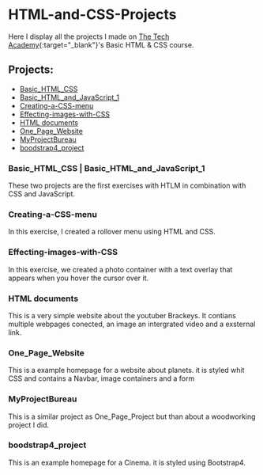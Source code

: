# HTML-and-CSS-Projects
Here I display all the projects I made on [The Tech Academy](https://www.learncodinganywhere.com/){:target="_blank"}'s Basic HTML & CSS course.

## Projects:
- [Basic_HTML_CSS](#basic_html_css--basic_html_and_javascript_1)
- [Basic_HTML_and_JavaScript_1](#basic_html_css--basic_html_and_javascript_1)
- [Creating-a-CSS-menu](#creating-a-css-menu)
- [Effecting-images-with-CSS](#effecting-images-with-css)
- [HTML documents](#html-documents)
- [One_Page_Website](#one_page_website)
- [MyProjectBureau](#myprojectbureau)
- [boodstrap4_project](#boodstrap4_project)

### Basic_HTML_CSS | Basic_HTML_and_JavaScript_1
These two projects are the first exercises with HTLM in combination with CSS and JavaScript.

### Creating-a-CSS-menu
In this exercise, I created a rollover menu using HTML and CSS.

### Effecting-images-with-CSS
In this exercise, we created a photo container with a text overlay that appears when you hover the cursor over it. 

### HTML documents
This is a very simple website about the youtuber Brackeys. It contians multiple webpages conected, an image an intergrated video and a exsternal link.
  
### One_Page_Website
This is a example homepage for a website about planets. it is styled whit CSS and contains a Navbar, image containers and a form

### MyProjectBureau
This is a similar project as One_Page_Project but than about a woodworking project I did.

### boodstrap4_project
This is an example homepage for a Cinema. it is styled using Bootstrap4.
